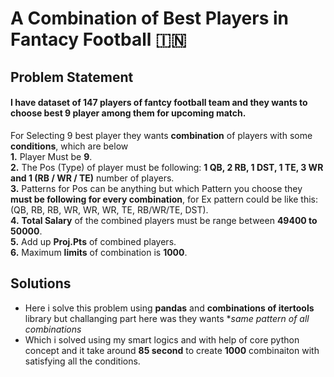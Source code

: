 # A Combination of Best Players in Fantacy Football :india:
## Problem Statement
#### I have dataset of 147 players of fantcy football team and they wants to choose best 9 player among them for upcoming match.
For Selecting 9 best player they wants __combination__ of players with some __conditions__, which are below
<br>**1.** Player Must be __9__.
<br>**2.** The Pos (Type) of player must be following: __1 QB, 2 RB, 1 DST, 1 TE, 3 WR and 1 (RB / WR / TE)__ number of players.
<br>**3.** Patterns for Pos can be anything but which Pattern you choose they __must be following for every combination__,
for Ex pattern could be like this: (QB, RB, RB, WR, WR, WR, TE, RB/WR/TE, DST).
<br>**4.** __Total Salary__ of the combined players must be range between __49400 to 50000__.
<br>**5.** Add up __Proj.Pts__ of combined players.
<br>**6.** Maximum __limits__ of combination is __1000__.


## Solutions

- Here i solve this problem using **pandas** and **combinations of itertools** library but challanging part here was they wants **same pattern of all combinations*<br>
- Which i solved using my smart logics and with help of core python concept and it take around **85 second** to create **1000** combinaiton with satisfying all the conditions.
